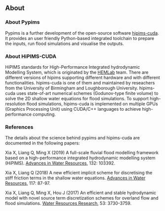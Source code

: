 ## About


### About Pypims

Pypims is a further development of the open-source software [hipims-cuda](https://github.com/HEMLab/hipims). It provides an user friendly Python-based integrated toolchain
to prepare the inputs, run flood simulations and visualise the outputs.

### About HiPIMS-CUDA

HiPIMS standards for High-Performance Integrated hydrodynamic Modelling System, which is originated by the [HEMLab](https://www.hemlab.org) team. There are different versions of hipims supporting different hardware and with different functionalities. hipims-cuda is one of them and maintained by reseachers from the University of Birmingham and Loughborough University.
hipims-cuda uses state-of-art numerical schemes (Godunov-type finite volume) to solve the 2D shallow water equations for flood simulations. 
To support high-resolution flood simulations, hipims-cuda is implemented on multiple GPUs (Graphics Processing Unit) using CUDA/C++ languages to achieve high-performance computing.

### References

The details about the science behind pypims and hipims-cuda are documented in the following papers:

Xia X, Liang Q, Ming X (2019) A full-scale fluvial flood modelling framework based on a high-performance integrated hydrodynamic modelling system (HiPIMS). [Advances in Water Resources](http://pstorage-loughborough-53465.s3.amazonaws.com/17232146/manuscript_final_R1_unmarked.pdf), 132: 103392.

Xia X, Liang Q (2018) A new efficient implicit scheme for discretising the stiff friction terms in the shallow water equations. [Advances in Water Resources](https://www.sciencedirect.com/science/article/pii/S0309170818302124), 117: 87-97.

Xia X, Liang Q, Ming X, Hou J (2017) An efficient and stable hydrodynamic model with novel source term discretization schemes for overland flow and flood simulations. [Water Resources Research](https://agupubs.onlinelibrary.wiley.com/doi/full/10.1002/2016WR020055), 53: 3730-3759.